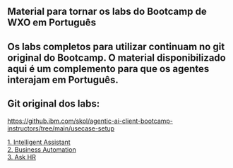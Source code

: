 ## Material para tornar os labs do Bootcamp de WXO em Português

## Os labs completos para utilizar continuam no git original do Bootcamp. O material disponibilizado aqui é um complemento para que os agentes interajam em Português.

## Git original dos labs:
https://github.ibm.com/skol/agentic-ai-client-bootcamp-instructors/tree/main/usecase-setup


[1. Intelligent Assistant](docs/assistenteai.md)<br>
[2. Business Automation](docs/businessautomation.md)<br>
[3. Ask HR](docs/rh.md)<br>
